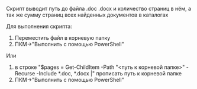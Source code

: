 Скрипт выводит путь до файла .doc .docx и количество страниц в нём, а так же сумму страниц всех найденных документов в каталогах

Для выполнения скрипта:
1) Переместить файл в корневую папку
2) ПКМ->"Выполнить с помощью PowerShell"

Или
1) в строке "$pages = Get-ChildItem -Path "<путь к корневой папке>" -Recurse -Include *.doc, *.docx |" прописать путь к корневой папке
2) ПКМ->"Выполнить с помощью PowerShell"
